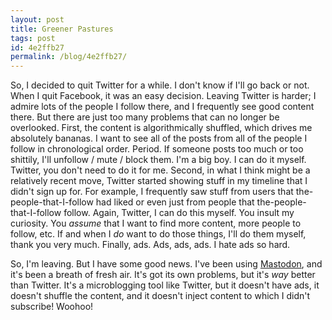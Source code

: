 ```yaml
---
layout: post
title: Greener Pastures
tags: post
id: 4e2ffb27
permalink: /blog/4e2ffb27/
---
```


So, I decided to quit Twitter for a while. I don't know if I'll go back or not. When I quit Facebook, it was an easy decision. Leaving Twitter is harder; I admire lots of the people I follow there, and I frequently see good content there. But there are just too many problems that can no longer be overlooked. First, the content is algorithmically shuffled, which drives me absolutely bananas. I want to see all of the posts from all of the people I follow in chronological order. Period. If someone posts too much or too shittily, I'll unfollow / mute / block them. I'm a big boy. I can do it myself. Twitter, you don't need to do it for me. Second, in what I think might be a relatively recent move, Twitter started showing stuff in my timeline that I didn't sign up for. For example, I frequently saw stuff from users that the-people-that-I-follow had liked or even just from people that the-people-that-I-follow follow. Again, Twitter, I can do this myself. You insult my curiosity. You _assume_ that I want to find more content, more people to follow, etc. If and when I _do_ want to do those things, I'll do them myself, thank you very much. Finally, ads. Ads, ads, ads. I hate ads so hard.

So, I'm leaving. But I have some good news. I've been using [Mastodon](https://joinmastodon.org/), and it's been a breath of fresh air. It's got its own problems, but it's _way_ better than Twitter. It's a microblogging tool like Twitter, but it doesn't have ads, it doesn't shuffle the content, and it doesn't inject content to which I didn't subscribe! Woohoo!
